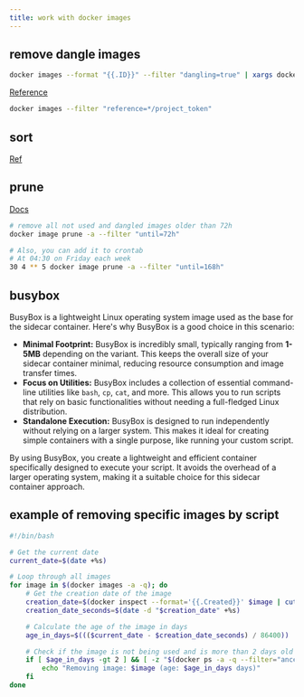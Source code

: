 ```yaml
---
title: work with docker images
---
```


## remove dangle images

```bash
docker images --format "{{.ID}}" --filter "dangling=true" | xargs docker image rm --force
```

[Reference](https://docs.docker.com/engine/reference/commandline/images/)

```bash
docker images --filter "reference=*/project_token"
```

## sort

[Ref](https://www.baeldung.com/linux/docker-sort-images-by-size)

## prune

[Docs](https://docs.docker.com/reference/cli/docker/image/prune/)

```bash
# remove all not used and dangled images older than 72h
docker image prune -a --filter "until=72h"

# Also, you can add it to crontab
# At 04:30 on Friday each week
30 4 ** 5 docker image prune -a --filter "until=168h"
```

## busybox

BusyBox is a lightweight Linux operating system image used as the base for the sidecar container. Here's why BusyBox is a good choice in this scenario:

* **Minimal Footprint:** BusyBox is incredibly small, typically ranging from **1-5MB** depending on the variant. This keeps the overall size of your sidecar container minimal, reducing resource consumption and image transfer times.
* **Focus on Utilities:** BusyBox includes a collection of essential command-line utilities like `bash`, `cp`, `cat`, and more. This allows you to run scripts that rely on basic functionalities without needing a full-fledged Linux distribution.
* **Standalone Execution:** BusyBox is designed to run independently without relying on a larger system. This makes it ideal for creating simple containers with a single purpose, like running your custom script.

By using BusyBox, you create a lightweight and efficient container specifically designed to execute your script. It avoids the overhead of a larger operating system, making it a suitable choice for this sidecar container approach.

## example of removing specific images by script

```bash
#!/bin/bash

# Get the current date
current_date=$(date +%s)

# Loop through all images
for image in $(docker images -a -q); do
    # Get the creation date of the image
    creation_date=$(docker inspect --format='{{.Created}}' $image | cut -d'T' -f1)
    creation_date_seconds=$(date -d "$creation_date" +%s)

    # Calculate the age of the image in days
    age_in_days=$((($current_date - $creation_date_seconds) / 86400))

    # Check if the image is not being used and is more than 2 days old
    if [ $age_in_days -gt 2 ] && [ -z "$(docker ps -a -q --filter="ancestor=$image")" ]; then
        echo "Removing image: $image (age: $age_in_days days)"
    fi
done
```
